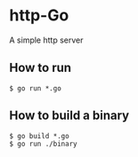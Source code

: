 # http-Go
A simple http server

## How to run
`$ go run *.go `

## How to build a binary
`$ go build *.go` <br />
`$ go run ./binary`

